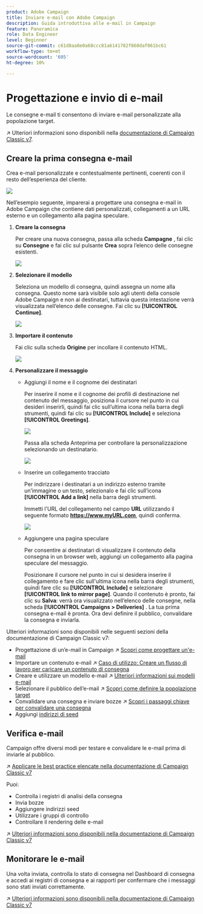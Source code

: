 ```yaml
---
product: Adobe Campaign
title: Inviare e-mail con Adobe Campaign
description: Guida introduttiva alle e-mail in Campaign
feature: Panoramica
role: Data Engineer
level: Beginner
source-git-commit: c61d8aa8e0a68ccc81a6141782f860daf061bc61
workflow-type: tm+mt
source-wordcount: '605'
ht-degree: 10%

---
```


# Progettazione e invio di e-mail

Le consegne e-mail ti consentono di inviare e-mail personalizzate alla popolazione target.

↗️ Ulteriori informazioni sono disponibili nella [documentazione di Campaign Classic v7](https://experienceleague.adobe.com/docs/campaign-classic/using/sending-messages/sending-emails/about-email-channel.html).

## Creare la prima consegna e-mail

Crea e-mail personalizzate e contestualmente pertinenti, coerenti con il resto dell’esperienza del cliente.

![](assets/new-email-content.png)


Nell’esempio seguente, imparerai a progettare una consegna e-mail in Adobe Campaign che contiene dati personalizzati, collegamenti a un URL esterno e un collegamento alla pagina speculare.

1. **Creare la consegna**

   Per creare una nuova consegna, passa alla scheda **Campagne** , fai clic su **Consegne** e fai clic sul pulsante **Crea** sopra l’elenco delle consegne esistenti.

   ![](assets/delivery_step_1.png)

1. **Selezionare il modello**

   Seleziona un modello di consegna, quindi assegna un nome alla consegna. Questo nome sarà visibile solo agli utenti della console Adobe Campaign e non ai destinatari, tuttavia questa intestazione verrà visualizzata nell’elenco delle consegne. Fai clic su **[!UICONTROL Continue]**.

   ![](assets/dce_delivery_model.png)

1. **Importare il contenuto**

   Fai clic sulla scheda **Origine** per incollare il contenuto HTML.

   ![](assets/paste-content.png)


1. **Personalizzare il messaggio**


   * Aggiungi il nome e il cognome dei destinatari

      Per inserire il nome e il cognome dei profili di destinazione nel contenuto del messaggio, posiziona il cursore nel punto in cui desideri inserirli, quindi fai clic sull’ultima icona nella barra degli strumenti, quindi fai clic su **[!UICONTROL Include]** e seleziona **[!UICONTROL Greetings]**.

      ![](assets/include-greetings.png)

      Passa alla scheda Anteprima per controllare la personalizzazione selezionando un destinatario.

      ![](assets/perso-check.png)

   * Inserire un collegamento tracciato

      Per indirizzare i destinatari a un indirizzo esterno tramite un’immagine o un testo, selezionalo e fai clic sull’icona **[!UICONTROL Add a link]** nella barra degli strumenti.

      Immetti l&#39;URL del collegamento nel campo **URL** utilizzando il seguente formato **https://www.myURL.com**, quindi conferma.

      ![](assets/add-a-link.png)

   * Aggiungere una pagina speculare

      Per consentire ai destinatari di visualizzare il contenuto della consegna in un browser web, aggiungi un collegamento alla pagina speculare del messaggio.

      Posizionare il cursore nel punto in cui si desidera inserire il collegamento e fare clic sull&#39;ultima icona nella barra degli strumenti, quindi fare clic su **[!UICONTROL Include]** e selezionare **[!UICONTROL link to mirror page]**.
   Quando il contenuto è pronto, fai clic su **Salva**: verrà ora visualizzato nell’elenco delle consegne, nella scheda **[!UICONTROL Campaigns > Deliveries]** . La tua prima consegna e-mail è pronta. Ora devi definire il pubblico, convalidare la consegna e inviarla.


Ulteriori informazioni sono disponibili nelle seguenti sezioni della documentazione di Campaign Classic v7:

* Progettazione di un’e-mail in Campaign
↗️ [Scopri come progettare un&#39;e-mail](https://experienceleague.adobe.com/docs/campaign-classic/using/sending-messages/sending-emails/defining-the-email-content.html)
* Importare un contenuto e-mail
↗️ [Caso di utilizzo: Creare un flusso di lavoro per caricare un contenuto di consegna](https://experienceleague.adobe.com/docs/campaign-classic/using/automating-with-workflows/use-cases/deliveries/loading-delivery-content.html)
* Creare e utilizzare un modello e-mail
↗️ [Ulteriori informazioni sui modelli e-mail](https://experienceleague.adobe.com/docs/campaign-classic/using/sending-messages/using-delivery-templates/about-templates.html)
* Selezionare il pubblico dell’e-mail
↗️ [Scopri come definire la popolazione target](https://experienceleague.adobe.com/docs/campaign-classic/using/sending-messages/key-steps-when-creating-a-delivery/steps-defining-the-target-population.html)
* Convalidare una consegna e inviare bozze
↗️ [Scopri i passaggi chiave per convalidare una consegna](https://experienceleague.adobe.com/docs/campaign-classic/using/sending-messages/key-steps-when-creating-a-delivery/steps-validating-the-delivery.html)
* Aggiungi [indirizzi di seed](https://experienceleague.adobe.com/docs/campaign-classic/using/sending-messages/using-seed-addresses/about-seed-addresses.html)

## Verifica e-mail

Campaign offre diversi modi per testare e convalidare le e-mail prima di inviarle al pubblico.

↗️ [Applicare le best practice elencate nella documentazione di Campaign Classic v7](https://experienceleague.adobe.com/docs/campaign-classic/using/sending-messages/key-steps-when-creating-a-delivery/delivery-bestpractices/check-before-sending.html)

Puoi:

* Controlla i registri di analisi della consegna
* Invia bozze
* Aggiungere indirizzi seed
* Utilizzare i gruppi di controllo
* Controllare il rendering delle e-mail

↗️ [Ulteriori informazioni sono disponibili nella documentazione di Campaign Classic v7](https://experienceleague.adobe.com/docs/campaign-classic/using/sending-messages/key-steps-when-creating-a-delivery/steps-validating-the-delivery.html)

## Monitorare le e-mail

Una volta inviata, controlla lo stato di consegna nel Dashboard di consegna e accedi ai registri di consegna e ai rapporti per confermare che i messaggi sono stati inviati correttamente.

↗️ [Ulteriori informazioni sono disponibili nella documentazione di Campaign Classic v7](https://experienceleague.adobe.com/docs/campaign-classic/using/sending-messages/key-steps-when-creating-a-delivery/delivery-bestpractices/track-and-monitor.html)

